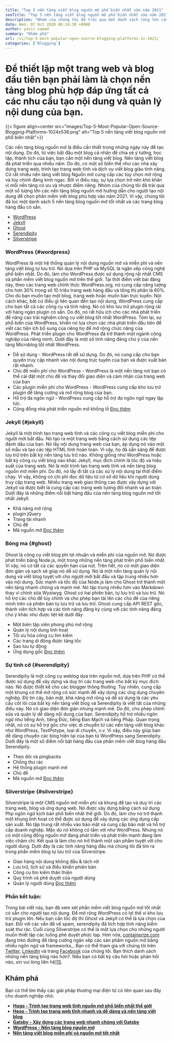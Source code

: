 ```yaml
---
title: "Top 5 nền tảng viết blog nguồn mở phổ biến nhất vào năm 2021" 
seoTitle: "Top 5 nền tảng viết blog nguồn mở phổ biến nhất vào năm 2021" 
description: "Nhóm của chúng tôi đã trải qua một danh sách rộng lớn các công cụ quản lý nội dung và blog và chúng tôi có nền tảng viết blog nguồn mở top 5 được liệt kê ngắn." 
date: Wed, 07 Oct 2020 06:24:30 +0000
author: yasir saeed
summary: "Khám phá" 
url: /vi/top-5-most-popular-open-source-blogging-platforms-in-2021/
categories: ['Blogging']
---
```


# Để thiết lập một trang web và blog đầu tiên bạn phải làm là chọn nền tảng blog phù hợp đáp ứng tất cả các nhu cầu tạo nội dung và quản lý nội dung của bạn.

{{< figure align=center src="images/Top-5-Most-Popular-Open-Source-Blogging-Platforms-1024x536.png" alt="Top 5 nền tảng viết blog nguồn mở phổ biến nhất">}}

Các nền tảng blog nguồn mở là điều cần thiết trong những ngày này để tạo nội dung. Do đó, từ việc bắt đầu một blog cá nhân để chia sẻ ý tưởng, học tập, thành tích của bạn, bạn cần một nền tảng viết blog. Nền tảng viết blog đã phát triển qua nhiều năm. Do đó, có một số biến thể như các nhà xây dựng trang web, trình tạo trang web tĩnh và dịch vụ viết blog giàu tính năng.
Có rất nhiều nền tảng viết blog Nguồn mở cung cấp các tùy chọn mở rộng và tùy chỉnh đáng kinh ngạc. Bởi vì điều này, sự lựa chọn trở nên khó khăn vì mỗi nền tảng có ưu và nhược điểm riêng. Nhóm của chúng tôi đã trải qua một số lượng lớn các nền tảng blog nguồn mở hướng dẫn cho người tạo nội dung để chọn phần mềm viết blog phù hợp vào năm 2021. Vì vậy, chúng tôi đã lọc một danh sách 5 nền tảng blog nguồn mở tốt nhất và các trang blog hàng đầu có sẵn.
  * [WordPress][1]
  * [Jekyll][2]
  * [Ghost][3]
  * [Serendipity][4]
  * [Silverstripe][5]


###  **WordPress**  {#wordpress}

WordPress là một hệ thống quản lý nội dung nguồn mở và miễn phí và nền tảng viết blog tự lưu trữ. Nó dựa trên PHP và MySQL là ngăn xếp công nghệ phổ biến nhất. Do đó, làm cho WordPress được sử dụng rộng rãi nhất CMS và phần mềm viết blog nguồn mở trên thế giới. Tại thời điểm viết bài đăng này, theo các trang web chính thức WordPress.org, nó cung cấp năng lượng cho hơn 30% trong số 10 triệu trang web hàng đầu và tổng thị phần là 60%.
Cho dù bạn muốn tạo một blog, trang web hoặc muốn bán trực tuyến. Nói cách khác, bất cứ điều gì liên quan đến tạo nội dung, WordPress cung cấp cho bạn tất cả các công cụ và tính năng. Nó có kho lưu trữ plugin rộng rãi với hàng ngàn plugin có sẵn. Do đó, nó rất hữu ích cho các nhà phát triển để nâng cao trải nghiệm công cụ viết blog tốt nhất WordPress.
Tóm lại, sự phổ biến của WordPress, khiến nó lựa chọn các nhà phát triển đầu tiên để viết các tiện ích bổ sung của riêng họ để mở rộng chức năng của WordPress. Phát triển plugin cho WordPress đã trở thành một ngành công nghiệp của riêng mình.
Dưới đây là một số tính năng đáng chú ý của nền tảng Microblog tốt nhất WordPress.
  * Dễ sử dụng - WordPress rất dễ sử dụng. Do đó, nó cung cấp cho bạn quyền truy cập nhanh vào nội dung trực tuyến của bạn và được xuất bản rất nhanh.
  * Chủ đề miễn phí cho WordPress - WordPress là một nền tảng nơi bạn có thể cài đặt một chủ đề và thay đổi giao diện và cảm nhận của trang web của bạn
  * Các plugin miễn phí cho WordPress - WordPress cung cấp kho lưu trữ plugin để tăng cường và mở rộng blog của bạn.
  * Hỗ trợ đa ngôn ngữ - WordPress cung cấp hỗ trợ đa ngôn ngữ ngay lập tức.
  * Cộng đồng nhà phát triển nguồn mở khổng lồ
    [Đọc thêm][6]


###  **Jekyll**  {#jekyll}

Jekyll là một trình tạo trang web tĩnh và các công cụ viết blog miễn phí cho người mới bắt đầu. Nó tạo ra một trang web bằng cách sử dụng các tệp đánh dấu của bạn. Nó lấy nội dung trang web của bạn, áp dụng nó vào một số mẫu và tạo các tệp HTML tĩnh hoàn toàn. Vì vậy, họ đã sẵn sàng để được lưu trữ trên bất kỳ nền tảng lưu trữ nào.
Không giống như WordPress hoặc bất kỳ công cụ viết blog nào khác Jekyll, mục đích chính là tốc độ và hiệu suất của trang web. Nó là một trình tạo trang web tĩnh và nền tảng blog nguồn mở miễn phí. Do đó, nó lấy đi tất cả các xử lý nội dung tại thời điểm chạy. Vì vậy, không có chi phí đọc dữ liệu từ cơ sở dữ liệu khi người dùng truy cập trang web. Nhiều trang web giao thông cao được xây dựng với Jekyll và được biết là cung cấp các trang web tương đối nhanh và an toàn.
Dưới đây là những điểm nổi bật hàng đầu của nền tảng blog nguồn mở tốt nhất Jekyll.
  * Khả năng mở rộng
  * plugin jQuery
  * Trang tải nhanh
  * Chủ đề
  * Mã nguồn mở
    [Đọc thêm][7]


###  **Bóng ma**  {#ghost}

Ghost là công cụ viết blog phi lợi nhuận và miễn phí của nguồn mở. Nó được phát triển bằng Node.js, một trong những nền tảng phát triển phổ biến nhất. Vì vậy, nó có tất cả các quyền hạn của nút. Trên hết, nó có một giao diện đơn giản và sạch sẽ giúp nó dễ sử dụng. Nó là một nền tảng quản lý nội dung và viết blog tuyệt vời cho người mới bắt đầu và tập trung nhiều hơn vào nội dung.
Sức mạnh và tốc độ của Node.js làm cho Ghost trở thành một nền tảng nhanh chóng và mạnh mẽ. Nó tập trung nhiều hơn vào Markdown thay vì chỉnh sửa Wysiwyg. Ghost có hai phiên bản, tự lưu trữ và lưu trữ. Nó hỗ trợ các chủ đề tùy chỉnh và cho phép bạn tải lên các chủ đề của riêng mình trên cả phiên bản tự lưu trữ và lưu trữ.
Ghost cung cấp API REST gốc, thành viên tích hợp và các tính năng đăng ký cùng với các tính năng đáng chú ý khác như được liệt kê dưới đây
  * Một biên tập viên phong phú mở rộng
  * Quản lý nội dung linh hoạt
  * Tối ưu hóa công cụ tìm kiếm
  * Các trang di động được tăng tốc
  * Sao lưu tự động
  * Ứng dụng gốc
    [Đọc thêm][8]


###  **Sự tình cờ**  {#serendipity}

Serendipity là một công cụ weblog dựa trên nguồn mở, dựa trên PHP có thể được sử dụng để xây dựng và duy trì các trang web cho bất kỳ mục đích nào. Nó được thiết kế cho các blogger thông thường. Tuy nhiên, cung cấp một khung có thể mở rộng có sức mạnh để xây dựng các ứng dụng chuyên nghiệp.
Độ tin cậy, bảo mật, khả năng mở rộng và dễ sử dụng là các yêu cầu cốt lõi của bất kỳ nền tảng viết blog và Serendipity là viết tắt của những điều này. Nó có giao diện đơn giản nhưng mạnh mẽ. Do đó, cho phép chỉnh sửa và quản lý dễ dàng nội dung của bạn.
Serendipity hỗ trợ nhiều ngôn ngữ như tiếng Anh, tiếng Đức, tiếng Đan Mạch và tiếng Pháp. Quan trọng nhất, nó có sự hỗ trợ gốc cho việc di chuyển từ các nền tảng viết blog khác như WordPress, TextPotype, loại di chuyển, v.v. Vì vậy, điều này giúp bạn dễ dàng chuyển các blog hiện tại của bạn từ WordPress sang Serendipity.
Dưới đây là một số điểm nổi bật hàng đầu của phần mềm viết blog hàng đầu Serendipity.
  * Theo dõi và pingbacks
  * Chống thư rác
  * Hệ thống plugin mạnh mẽ
  * Chủ đề
  * Mã nguồn mở
    [Đọc thêm][9]


###  **Silverstripe**  {#silverstripe}

Silverstripe là một CMS nguồn mở miễn phí và khung để tạo và duy trì các trang web, blog và ứng dụng web. Nó được xây dựng bằng cách sử dụng Php ngôn ngữ kịch bản phổ biến nhất thế giới. Do đó, làm cho nó trở thành một khung linh hoạt có thể được sử dụng để xây dựng các ứng dụng cấp sản xuất.
Nó tập trung rất nhiều vào bảo mật và cung cấp bảo mật và hỗ trợ cấp doanh nghiệp. Mặc dù nó không có tầm với như WordPress. Nhưng nó có một cộng đồng nguồn mở đang phát triển và phát triển mạnh đang làm việc chăm chỉ. Kết quả là làm cho nó trở thành một sản phẩm tuyệt vời cho người dùng.
Dưới đây là các tính năng hàng đầu mà chúng tôi đã tìm ra trong phần mềm blog tự lưu trữ của Silverstripe.
  * Giao hàng nội dung không đầu & tách rời
  * Lưu trữ, lịch sử và điều khiển phiên bản
  * Công cụ tìm kiếm thân thiện
  * Quy trình và phê duyệt của người dùng
  * Quản lý người dùng
    [Đọc thêm][10]

### Phần kết luận:
Trong bài viết này, bạn đã xem xét phần mềm viết blog nguồn mở tốt nhất có sẵn cho người tạo nội dung. Để mở rộng WordPress có lợi thế vì kho lưu trữ plugin lớn. Nếu bạn cần tốc độ thì Ghost và Jekyll có thể là lựa chọn của bạn. Đối với các vấn đề về spam, serendipity đã tích hợp tính năng kiểm soát thư rác. Cuối cùng Silverstripe có thể là một lựa chọn cho những người muốn thiết lập các luồng phê duyệt phức tạp.
Hơn nữa, [containerize.com][11] đang trên đường để tăng cường ngăn xếp các sản phẩm nguồn mở bằng nhiều ngôn ngữ và frameworks_. Bạn có thể tham gia với chúng tôi trên [Twitter][12], [LinkedIn][13] và trang [Facebook][14] của chúng tôi. Bạn thích danh sách những nền tảng blog nào hơn?. Nếu bạn có bất kỳ câu hỏi hoặc phản hồi nào, xin vui lòng liên hệ][15].

## Khám phá
Bạn có thể tìm thấy các giải pháp thương mại điện tử có liên quan sau đây cho doanh nghiệp nhỏ:
* [  **Hugo - Trình tạo trang web tĩnh nguồn mở phổ biến nhất thế giới**  ][16]
* [  **Hexo - Trình tạo trang web tĩnh nhanh và dễ dàng và nền tảng viết blog**  ][17]
* [  **Gatsby - Xây dựng các trang web nhanh chóng với Gatsby**  ][18]
*  **[WordPress - Nền tảng blog nguồn mở][19]**  
*  **[Nền tảng viết blog miễn phí và nguồn mở tốt nhất][20]**  



 [1]: #wordpress
 [2]: #jekyll
 [3]: #ghost
 [4]: #serendipity
 [5]: #silverstripe
 [6]: https://products.containerize.com/blogging/wordpress
 [7]: https://products.containerize.com/blogging/jekyll
 [8]: https://products.containerize.com/blogging/ghost
 [9]: https://products.containerize.com/blogging/serendipity
 [10]: https://products.containerize.com/blogging/silverstripe
 [11]: https://www.containerize.com/
 [12]: https://twitter.com/containerize_co
 [13]: https://www.linkedin.com/company/containerize/
 [14]: http://facebook.com/containerize
 [15]: mailto:yasir.saeed@aspose.com
 [16]: https://products.containerize.com/blogging/hugo/
 [17]: https://products.containerize.com/blogging/hexo/
 [18]: https://products.containerize.com/blogging/gatsby/
 [19]: https://products.containerize.com/blogging/wordpress/
 [20]: https://products.containerize.com/blogging/

